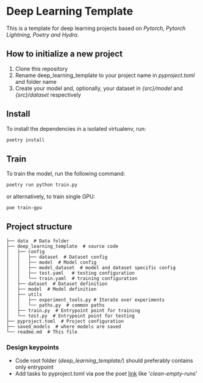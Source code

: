 # Deep Learning Template

This is a template for deep learning projects based on _Pytorch, Pytorch Lightning, Poetry and Hydra_.

## How to initialize a new project

1. Clone this repository
2. Rename deep_learning_template to your project name in _pyproject.toml_ and folder name
3. Create your model and, optionally, your dataset in _{src}/model_ and _{src}/dataset_ respectively

## Install

To install the dependencies in a isolated virtualenv, run:

```bash
poetry install
```

## Train

To train the model, run the following command:

```bash
poetry run python train.py
```

or alternatively, to train single GPU:


```bash
poe train-gpu
 ```

## Project structure

    ├── data  # Data folder
    ├── deep_learning_template  # source code
    │   ├── config
    │   │   ├── dataset  # Dataset config
    │   │   ├── model  # Model config
    │   │   ├── model_dataset  # model and dataset specific config
    │   │   ├── test.yaml   # testing configuration
    │   │   └── train.yaml  # training configuration
    │   ├── dataset  # Dataset definition
    │   ├── model  # Model definition
    │   ├── utils
    │   │   ├── experiment_tools.py # Iterate over experiments
    │   │   └── paths.py  # common paths
    │   ├── train.py  # Entrypoint point for training
    │   └── test.py  # Entrypoint point for testing
    ├── pyproject.toml  # Project configuration
    ├── saved_models  # where models are saved
    └── readme.md  # This file

### Design keypoints
- Code root folder (_deep_learning_template/_) should preferably contains only entrypoint
- Add tasks to pyproject.toml via poe the poet [link](https://github.com/nat-n/poethepoet) like '_clean-empty-runs_'
